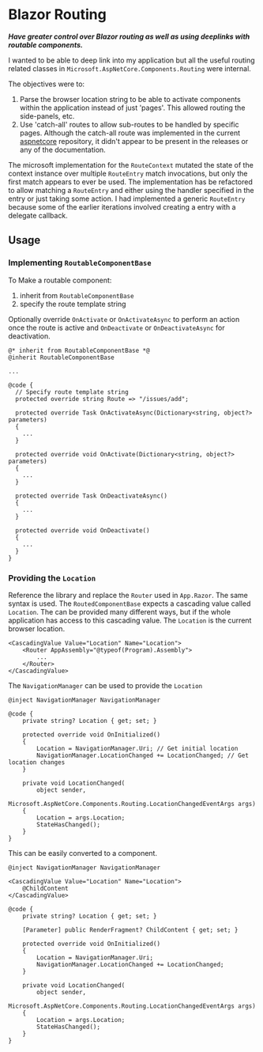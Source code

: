 # Blazor Routing
***Have greater control over Blazor routing as well as using deeplinks with routable components.***

I wanted to be able to deep link into my application but all the useful routing related classes in `Microsoft.AspNetCore.Components.Routing` were internal.

The objectives were to:
 1. Parse the browser location string to be able to activate components within the application instead of just 'pages'. This allowed routing the side-panels, etc.
 2. Use 'catch-all' routes to allow sub-routes to be handled by specific pages. Although the catch-all route was implemented in the current [aspnetcore](https://github.com/dotnet/aspnetcore) repository, it didn't appear to be present in the releases or any of the documentation.

The microsoft implementation for the `RouteContext` mutated the state of the context instance over multiple `RouteEntry` match invocations, but only the first match appears to ever be used. The implementation has be refactored to allow matching a `RouteEntry` and either using the handler specified in the entry or just taking some action. I had implemented a generic `RouteEntry` because some of the earlier iterations involved creating a entry with a delegate callback.

## Usage
### Implementing `RoutableComponentBase`

To Make a routable component:
1. inherit from `RoutableComponentBase`
2. specify the route template string

Optionally override `OnActivate` or `OnActivateAsync` to perform an action once the route is active and `OnDeactivate` or `OnDeactivateAsync` for deactivation.


```
@* inherit from RoutableComponentBase *@
@inherit RoutableComponentBase

...

@code {
  // Specify route template string
  protected override string Route => "/issues/add";

  protected override Task OnActivateAsync(Dictionary<string, object?> parameters)
  {
    ...
  }

  protected override void OnActivate(Dictionary<string, object?> parameters)
  {
    ...
  }

  protected override Task OnDeactivateAsync()
  {
    ...
  }

  protected override void OnDeactivate()
  {
    ...
  }
}
```

### Providing the `Location`

Reference the library and replace the `Router` used in `App.Razor`. The same syntax is used. The `RoutedComponentBase` expects a cascading value called `Location`. The can be provided many different ways, but if the whole application has access to this cascading value. The `Location` is the current browser location.

```
<CascadingValue Value="Location" Name="Location">
    <Router AppAssembly="@typeof(Program).Assembly">
        ...
    </Router>
</CascadingValue>
```

The `NavigationManager` can be used to provide the `Location`

```
@inject NavigationManager NavigationManager

@code {
    private string? Location { get; set; }

    protected override void OnInitialized()
    {
        Location = NavigationManager.Uri; // Get initial location
        NavigationManager.LocationChanged += LocationChanged; // Get location changes
    }

    private void LocationChanged(
        object sender,
        Microsoft.AspNetCore.Components.Routing.LocationChangedEventArgs args)
    {
        Location = args.Location;
        StateHasChanged();
    }
}
```

This can be easily converted to a component.

```
@inject NavigationManager NavigationManager

<CascadingValue Value="Location" Name="Location">
    @ChildContent
</CascadingValue>

@code {
    private string? Location { get; set; }

    [Parameter] public RenderFragment? ChildContent { get; set; }

    protected override void OnInitialized()
    {
        Location = NavigationManager.Uri;
        NavigationManager.LocationChanged += LocationChanged;
    }

    private void LocationChanged(
        object sender,
        Microsoft.AspNetCore.Components.Routing.LocationChangedEventArgs args)
    {
        Location = args.Location;
        StateHasChanged();
    }
}
```

